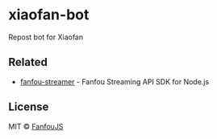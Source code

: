 # xiaofan-bot

Repost bot for Xiaofan

## Related

- [fanfou-streamer](https://github.com/LitoMore/fanfou-streamer) - Fanfou Streaming API SDK for Node.js

## License

MIT © [FanfouJS](https://github.com/fanfoujs)
